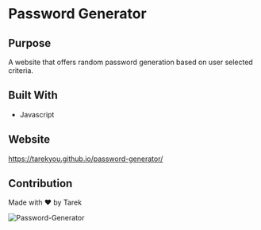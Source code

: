# Password Generator 

## Purpose
A website that offers random password generation based on user selected criteria. 

## Built With
* Javascript

## Website
https://tarekyou.github.io/password-generator/

## Contribution
Made with ❤️ by Tarek

![Password-Generator](https://user-images.githubusercontent.com/89763835/135369998-eb314112-bdc4-49ec-96c2-e9f42553aea8.png)

 

